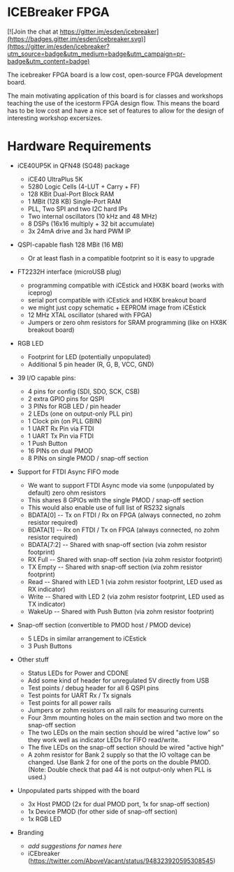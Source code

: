 # ICEBreaker FPGA

[![Join the chat at https://gitter.im/esden/icebreaker](https://badges.gitter.im/esden/icebreaker.svg)](https://gitter.im/esden/icebreaker?utm_source=badge&utm_medium=badge&utm_campaign=pr-badge&utm_content=badge)

The icebreaker FPGA board is a low cost, open-source FPGA development board.

The main motivating application of this board is for classes and workshops
teaching the use of the icestorm FPGA design flow. This means the board has to
be low cost and have a nice set of features to allow for the design of
interesting workshop excersizes.

# Hardware Requirements

* iCE40UP5K in QFN48 (SG48) package
  * iCE40 UltraPlus 5K
  * 5280 Logic Cells (4-LUT + Carry + FF)
  * 128 KBit Dual-Port Block RAM
  * 1 MBit (128 KB) Single-Port RAM
  * PLL, Two SPI and two I2C hard IPs
  * Two internal oscillators (10 kHz and 48 MHz)
  * 8 DSPs (16x16 multiply + 32 bit accumulate)
  * 3x 24mA drive and 3x hard PWM IP

* QSPI-capable flash 128 MBit (16 MB)
  * Or at least flash in a compatible footprint so it is easy to upgrade

* FT2232H interface (microUSB plug)
  * programming compatible with iCEstick and HX8K board (works with iceprog)
  * serial port compatible with iCEstick and HX8K breakout board
  * we might just copy schematic + EEPROM image from iCEstick
  * 12 MHz XTAL oscillator (shared with FPGA)
  * Jumpers or zero ohm resistors for SRAM programming (like on HX8K breakout board)

* RGB LED
  * Footprint for LED (potentially unpopulated)
  * Additional 5 pin header (R, G, B, VCC, GND)

* 39 I/O capable pins:
  * 4 pins for config (SDI, SDO, SCK, CSB)
  * 2 extra GPIO pins for QSPI
  * 3 PINs for RGB LED / pin header
  * 2 LEDs (one on output-only PLL pin)
  * 1 Clock pin (on PLL GBIN)
  * 1 UART Rx Pin via FTDI
  * 1 UART Tx Pin via FTDI
  * 1 Push Button
  * 16 PINs on dual PMOD
  * 8 PINs on single PMOD / snap-off section

* Support for FTDI Async FIFO mode
  * We want to support FTDI Async mode via some (unpopulated by default) zero ohm resistors
  * This shares 8 GPIOs with the single PMOD / snap-off section
  * This would also enable use of full list of RS232 signals
  * BDATA[0] -- Tx on FTDI / Rx on FPGA (always connected, no zohm resistor required)
  * BDATA[1] -- Rx on FTDI / Tx on FPGA (always connected, no zohm resistor required)
  * BDATA[7:2] -- Shared with snap-off section (via zohm resistor footprint)
  * RX Full -- Shared with snap-off section (via zohm resistor footprint)
  * TX Empty -- Shared with snap-off section (via zohm resistor footprint)
  * Read -- Shared with LED 1 (via zohm resistor footprint, LED used as RX indicator)
  * Write -- Shared with LED 2 (via zohm resistor footprint, LED used as TX indicator)
  * WakeUp -- Shared with Push Button (via zohm resistor footprint)

* Snap-off section (convertible to PMOD host / PMOD device)
  * 5 LEDs in similar arrangement to iCEstick
  * 3 Push Buttons

* Other stuff
  * Status LEDs for Power and CDONE
  * Add some kind of header for unregulated 5V directly from USB
  * Test points / debug header for all 6 QSPI pins
  * Test points for UART Rx / Tx signals
  * Test points for all power rails
  * Jumpers or zohm resistors on all rails for measuring currents
  * Four 3mm mounting holes on the main section and two more on the snap-off section
  * The two LEDs on the main section should be wired "active low" so they work well as indicator LEDs for FIFO read/write.
  * The five LEDs on the snap-off section should be wired "active high"
  * A zohm resistor for Bank 2 supply so that the IO voltage can be changed. Use Bank 2 for one of the ports on the double PMOD. (Note: Double check that pad 44 is not output-only when PLL is used.)

* Unpopulated parts shipped with the board
  * 3x Host PMOD (2x for dual PMOD port, 1x for snap-off section)
  * 1x Device PMOD (for other side of snap-off section)
  * 1x RGB LED

* Branding
  * *add suggestions for names here*
  * iCEbreaker (https://twitter.com/AboveVacant/status/948323920595308545)

